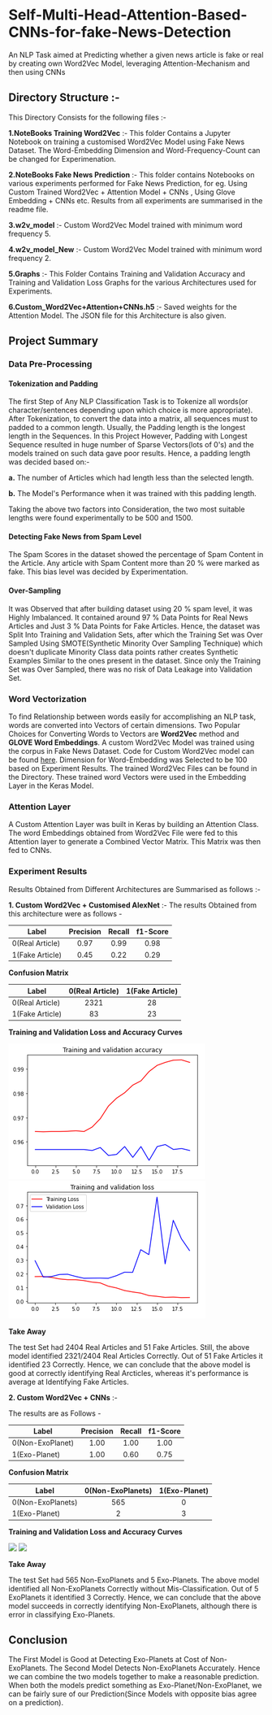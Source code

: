 # Self-Multi-Head-Attention-Based-CNNs-for-fake-News-Detection
An NLP Task aimed at Predicting whether a given news article is fake or real by creating own Word2Vec Model, leveraging Attention-Mechanism and then using CNNs

## Directory Structure :-

This Directory Consists for the following files :-

**1.NoteBooks Training Word2Vec** :- This folder Contains a Jupyter Notebook on training a customised Word2Vec Model using Fake News Dataset. The Word-Embedding Dimension and Word-Frequency-Count can be changed for Experimenation.

**2.NoteBooks Fake News Prediction** :- This folder contains Notebooks on various experiments performed for Fake News Prediction, for eg. Using Custom Trained Word2Vec + Attention Model + CNNs , Using Glove Embedding + CNNs etc. Results from all experiments are summarised in the readme file.

**3.w2v_model** :- Custom Word2Vec Model trained with minimum word frequency 5.

**4.w2v_model_New** :- Custom Word2Vec Model trained with minimum word frequency 2.

**5.Graphs** :- This Folder Contains Training and Validation Accuracy and Training and Validation Loss Graphs for the various Architectures used for Experiments.

**6.Custom_Word2Vec+Attention+CNNs.h5** :- Saved weights for the Attention Model. The JSON file for this Architecture is also given.

## Project Summary

### Data Pre-Processing

#### Tokenization and Padding

The first Step of Any NLP Classification Task is to Tokenize all words(or character/sentences depending upon which choice is more appropriate). After Tokenization, to convert the data into a matrix, all sequences must to padded to a common length. Usually, the Padding length is the longest length in the Sequences. In this Project However, Padding with Longest Sequence resulted in huge number of Sparse Vectors(lots of 0's) and the models trained on such data gave poor results. Hence, a padding length was decided based on:-

**a.** The number of Articles which had length less than the selected length.

**b.** The Model's Performance when it was trained with this padding length.

Taking the above two factors into Consideration, the two most suitable lengths were found experimentally to be 500 and 1500.

#### Detecting Fake News from Spam Level

The Spam Scores in the dataset showed the percentage of Spam Content in the Article. Any article with Spam Content more than 20 % were marked as fake. This bias level was decided by Experimentation.

#### Over-Sampling

It was Observed that after building dataset using 20 % spam level, it was Highly Imbalanced. It contained around 97 % Data Points for Real News Articles  and Just 3 % Data Points for Fake Articles. Hence, the dataset was Split Into Training and Validation Sets, after which the Training Set was Over Sampled Using SMOTE(Synthetic Minority Over Sampling Technique) which doesn't duplicate Minority Class data points rather creates Synthetic Examples Similar to the ones present in the dataset. Since only the Training Set was Over Sampled, there was no risk of Data Leakage into Validation Set.

### Word Vectorization

To find Relationship between words easily for accomplishing an NLP task, words are converted into Vectors of certain dimensions. Two Popular Choices for Converting Words to Vectors are **Word2Vec** method and **GLOVE Word Embeddings**. A custom Word2Vec Model was trained using the corpus in Fake News Dataset. Code for Custom Word2Vec model can be found [here](https://github.com/omkaranustoop/Self-Multi-Head-Attention-Based-CNNs-for-fake-News-Detection/tree/master/NoteBooks%20Training%20Word2Vec). Dimension for Word-Embedding was Selected to be 100 based on Experiment Results. The trained Word2Vec Files can be found in the Directory. These trained word Vectors were used in the Embedding Layer in the Keras Model.

### Attention Layer

A Custom Attention Layer was built in Keras by building an Attention Class. The word Embeddings obtained from Word2Vec File were fed to this Attention layer to generate a Combined Vector Matrix. This Matrix was then fed to CNNs.

### Experiment Results

Results Obtained from Different Architectures are Summarised as follows :-

**1. Custom Word2Vec + Customised AlexNet** :- The results Obtained from this architecture were as follows -

| Label                 | Precision         | Recall            | f1-Score          |
| -------------         |:-----------------:|:-----------------:|:-----------------:|
| 0(Real Article)       | 0.97              | 0.99              | 0.98              |
| 1(Fake Article)       | 0.45              | 0.22              | 0.29              |

**Confusion Matrix**

| Label                 | 0(Real Article)   | 1(Fake Article)  |
| -------------         |:-----------------:|:-----------------:
| 0(Real Article)       | 2321              | 28               |
| 1(Fake Article)       | 83                | 23               |

**Training and Validation Loss and Accuracy Curves**

![](Graphs/Custom%20Word2Vec%20%2B%20Customised%20AlexNet/Accuracy.PNG)
![](Graphs/Custom%20Word2Vec%20%2B%20Customised%20AlexNet/Loss.PNG)

**Take Away**

The test Set had 2404 Real Articles and 51 Fake Articles. Still, the above model identified 2321/2404 Real Articles Correctly. Out of 51 Fake Articles it identified 23 Correctly. Hence, we can conclude that the above model is good at correctly identifying Real Arcticles, whereas it's performance is average at Identifying Fake Articles.

**2. Custom Word2Vec + CNNs** :-

The results are as Follows -


| Label                 | Precision         | Recall            | f1-Score          |
| -------------         |:-----------------:|:-----------------:|:-----------------:|
| 0(Non-ExoPlanet)      | 1.00              | 1.00              | 1.00              |
| 1(Exo-Planet)         | 1.00              | 0.60              | 0.75              |

**Confusion Matrix**

| Label                 | 0(Non-ExoPlanets) | 1(Exo-Planet)    |
| -------------         |:-----------------:|:-----------------:
| 0(Non-ExoPlanets)     | 565               | 0                |
| 1(Exo-Planet)         | 2                 | 3                |

**Training and Validation Loss and Accuracy Curves**

![](Graphs/Training_And_validation_Accuracy_Multi-Channel.PNG)
![](Graphs/Training_And_validation_Loss_Multi-Channel.PNG)

**Take Away**

The test Set had 565 Non-ExoPlanets and 5 Exo-Planets. The  above model identified all Non-ExoPlanets Correctly without Mis-Classification. Out of 5 ExoPlanets it identified 3 Correctly. Hence, we can conclude that the above model succeeds in correctly identifying Non-ExoPlanets, although there is error in classifying Exo-Planets.

## Conclusion

The First Model is Good at Detecting Exo-Planets at Cost of Non-ExoPlanets. The Second Model Detects Non-ExoPlanets Accurately. Hence we can combine the two models together to make a reasonable prediction. When both the models predict something as Exo-Planet/Non-ExoPlanet, we can be fairly sure of our Prediction(Since Models with opposite bias agree on a prediction).


